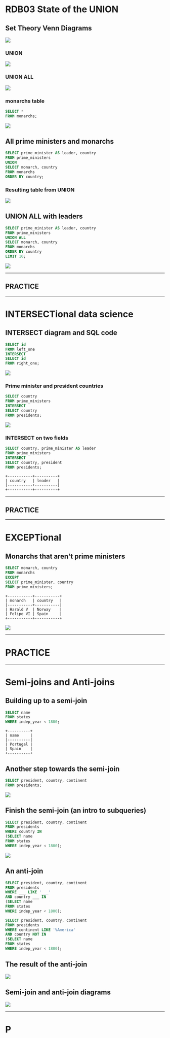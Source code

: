 # RDB03 State of the UNION

## Set Theory Venn Diagrams
![](https://i.imgur.com/rYBr6ND.png)



### UNION
![](https://i.imgur.com/ImKKToE.png)


### UNION ALL
![](https://i.imgur.com/YMoPlAA.png)

### monarchs table

```sql
SELECT *
FROM monarchs;
```

![](https://i.imgur.com/YdmDqiz.png)


## All prime ministers and monarchs

```sql
SELECT prime_minister AS leader, country
FROM prime_ministers
UNION
SELECT monarch, country
FROM monarchs
ORDER BY country;
```

### Resulting table from UNION
![](https://i.imgur.com/mUDC4T8.png)



## UNION ALL with leaders

```sql
SELECT prime_minister AS leader, country
FROM prime_ministers
UNION ALL
SELECT monarch, country
FROM monarchs
ORDER BY country
LIMIT 10;
```

![](https://i.imgur.com/Jqjh0dU.png)

---
## PRACTICE



---

# INTERSECTional data science

## INTERSECT diagram and SQL code

```sql
SELECT id
FROM left_one
INTERSECT
SELECT id
FROM right_one;
```
![](https://i.imgur.com/EayNcrG.png)

### Prime minister and president countries

```sql
SELECT country
FROM prime_ministers
INTERSECT
SELECT country
FROM presidents;

```


![](https://i.imgur.com/juXyriF.png)


### INTERSECT on two fields
```sql
SELECT country, prime_minister AS leader
FROM prime_ministers
INTERSECT
SELECT country, president
FROM presidents;
```

```
+-----------+----------+
| country   | leader   |
|-----------+----------|
+-----------+----------+
```
---

## PRACTICE


---

# EXCEPTional


## Monarchs that aren't prime ministers


```sql
SELECT monarch, country
FROM monarchs
EXCEPT
SELECT prime_minister, country
FROM prime_ministers;
```

```
+-----------+-----------+
| monarch   | country   |
|-----------+-----------|
| Harald V  | Norway    |
| Felipe VI | Spain     |
+-----------+-----------+
```

![](https://i.imgur.com/KjwT2p8.png)


---

# PRACTICE


---

# Semi-joins and Anti-joins

## Building up to a semi-join
```sql
SELECT name
FROM states
WHERE indep_year < 1800;
```

```
+----------+
| name     |
|----------|
| Portugal |
| Spain    |
+----------+
```


## Another step towards the semi-join
```sql
SELECT president, country, continent
FROM presidents;
```




![](https://i.imgur.com/nf1ReGv.png)

## Finish the semi-join (an intro to subqueries)
```sql
SELECT president, country, continent
FROM presidents
WHERE country IN
(SELECT name
FROM states
WHERE indep_year < 1800);
```
![](https://i.imgur.com/49lFKLG.png)


## An anti-join
```sql
SELECT president, country, continent
FROM presidents
WHERE ___ LIKE '___'
AND country ___ IN
(SELECT name
FROM states
WHERE indep_year < 1800);
```
```sql
SELECT president, country, continent
FROM presidents
WHERE continent LIKE '%America'
AND country NOT IN
(SELECT name
FROM states
WHERE indep_year < 1800);
```




## The result of the anti-join

![](https://i.imgur.com/Q1y1z86.png)

## Semi-join and anti-join diagrams

![](https://i.imgur.com/Lz6T98Q.png)

---

# P